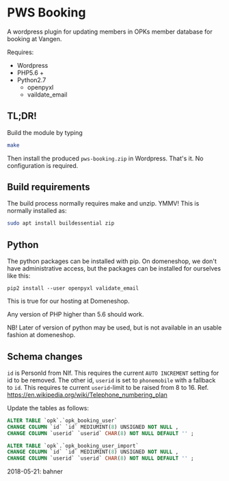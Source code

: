 PWS Booking
===

A wordpress plugin for updating members in OPKs member database for booking at Vangen.

Requires:

  * Wordpress
  * PHP5.6 +
  * Python2.7
    * openpyxl
    * vaildate_email

TL;DR!
---
Build the module by typing 
```bash
make
```

Then install the produced `pws-booking.zip` in Wordpress. That's it. No configuration is required.

Build requirements
---
The build process normally requires make and unzip. YMMV! This is normally installed as:
```bash
sudo apt install buildessential zip
```

Python
---
The python packages can be installed with pip. On domeneshop, we don't have administrative access, but the packages can be installed for ourselves like this:
```
pip2 install --user openpyxl validate_email
```
This is true for our hosting at Domeneshop.

Any version of PHP higher than 5.6 should work.

NB! Later of version of python may be used, but is not available in an usable fashion at domeneshop.

Schema changes
---
`id` is PersonId from NIf. This requires the current `AUTO INCREMENT` setting for id to be removed. The other id, `userid` is set to `phonemobile` with a fallback to `id`.  This requires te current `userid`-limit to be raised from 8 to 16. Ref. https://en.wikipedia.org/wiki/Telephone_numbering_plan

Update the tables as follows:

```sql
ALTER TABLE `opk`.`opk_booking_user`
CHANGE COLUMN `id` `id` MEDIUMINT(8) UNSIGNED NOT NULL ,
CHANGE COLUMN `userid` `userid` CHAR(8) NOT NULL DEFAULT '' ;

ALTER TABLE `opk`.`opk_booking_user_import`
CHANGE COLUMN `id` `id` MEDIUMINT(8) UNSIGNED NOT NULL ,
CHANGE COLUMN `userid` `userid` CHAR(8) NOT NULL DEFAULT '' ;
```

2018-05-21: bahner
